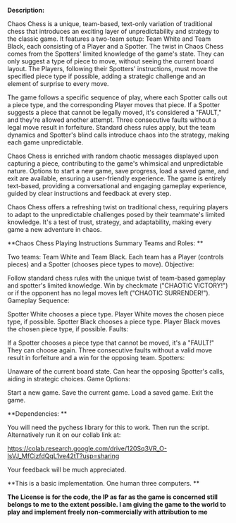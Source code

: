**Description:**


Chaos Chess is a unique, team-based, text-only variation of traditional chess that introduces an exciting layer of unpredictability and strategy to the classic game. It features a two-team setup: Team White and Team Black, each consisting of a Player and a Spotter. The twist in Chaos Chess comes from the Spotters' limited knowledge of the game's state. They can only suggest a type of piece to move, without seeing the current board layout. The Players, following their Spotters' instructions, must move the specified piece type if possible, adding a strategic challenge and an element of surprise to every move.

The game follows a specific sequence of play, where each Spotter calls out a piece type, and the corresponding Player moves that piece. If a Spotter suggests a piece that cannot be legally moved, it's considered a "FAULT," and they're allowed another attempt. Three consecutive faults without a legal move result in forfeiture. Standard chess rules apply, but the team dynamics and Spotter's blind calls introduce chaos into the strategy, making each game unpredictable.

Chaos Chess is enriched with random chaotic messages displayed upon capturing a piece, contributing to the game's whimsical and unpredictable nature. Options to start a new game, save progress, load a saved game, and exit are available, ensuring a user-friendly experience. The game is entirely text-based, providing a conversational and engaging gameplay experience, guided by clear instructions and feedback at every step.

Chaos Chess offers a refreshing twist on traditional chess, requiring players to adapt to the unpredictable challenges posed by their teammate's limited knowledge. It's a test of trust, strategy, and adaptability, making every game a new adventure in chaos.

**Chaos Chess Playing Instructions Summary Teams and Roles:
**


Two teams: Team White and Team Black. Each team has a Player (controls pieces) and a Spotter (chooses piece types to move). Objective:

Follow standard chess rules with the unique twist of team-based gameplay and spotter's limited knowledge. Win by checkmate ("CHAOTIC VICTORY!") or if the opponent has no legal moves left ("CHAOTIC SURRENDER!"). Gameplay Sequence:

Spotter White chooses a piece type. Player White moves the chosen piece type, if possible. Spotter Black chooses a piece type. Player Black moves the chosen piece type, if possible. Faults:

If a Spotter chooses a piece type that cannot be moved, it's a "FAULT!" They can choose again. Three consecutive faults without a valid move result in forfeiture and a win for the opposing team. Spotters:

Unaware of the current board state. Can hear the opposing Spotter's calls, aiding in strategic choices. Game Options:

Start a new game. Save the current game. Load a saved game. Exit the game.

**Dependencies: **

You will need the pychess library for this to work. Then run the script. Alternatively run it on our collab link at:

https://colab.research.google.com/drive/120Sq3VR_O-lsVJ_MfCizfdQqL1ve42tT?usp=sharing

Your feedback will be much appreciated.

**This is a basic implementation. One human three computers. **

**The License is for the code, the IP as far as the game is concerned still belongs to me to the extent possible. I am giving the game to the world to play and implement freely non-commercially with attribution to me**




